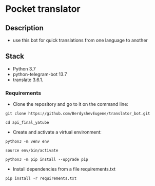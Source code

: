# Pocket translator
##

## Description

- use this bot for quick translations from one language to another


## Stack
- Python 3.7
- python-telegram-bot 13.7
- translate 3.6.1.

### Requirements
- Clone the repository and go to it on the command line:
```
git clone https://github.com/BerdyshevEugene/translator_bot.git
```
```
cd api_final_yatube
```
- Create and activate a virtual environment:

```
python3 -m venv env
```
```
source env/bin/activate
```
```
python3 -m pip install --upgrade pip
```
- Install dependencies from a file requirements.txt
```
pip install -r requirements.txt
``` 
